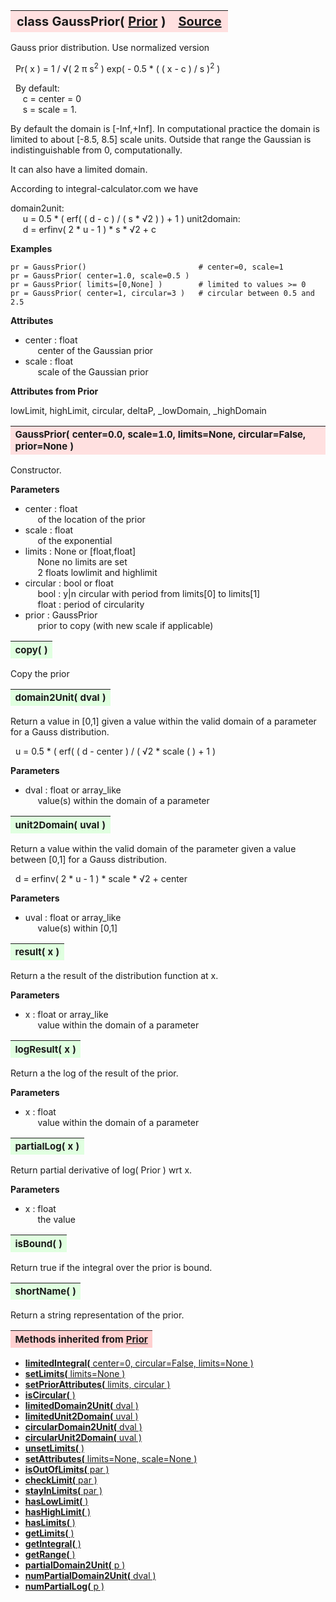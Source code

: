 ---
---
<br><br>

<a name="GaussPrior"></a>
<table><thead style="background-color:#FFE0E0; width:100%; font-size:20px"><tr><th style="text-align:left">
<strong>class GaussPrior(</strong> <a href="./Prior.html">Prior</a> )</th><th style="text-align:right"><a href=https://github.com/dokester/BayesicFitting/blob/master/BayesicFitting/source/GaussPrior.py target=_blank>Source</a></th></tr></thead></table>

Gauss prior distribution. Use  normalized version

&nbsp; Pr( x ) = 1 / &radic;( 2 &pi; s<sup>2</sup> ) exp( - 0.5 * ( ( x - c ) / s )<sup>2</sup> )

&nbsp; By default: 
<br>&nbsp;&nbsp;&nbsp;&nbsp; c = center = 0 
<br>&nbsp;&nbsp;&nbsp;&nbsp; s = scale = 1.

By default the domain is [-Inf,+Inf].
In computational practice the domain is limited to about [-8.5, 8.5] scale units.
Outside that range the Gaussian is indistinguishable from 0, computationally.

It can also have a limited domain.

According to integral-calculator.com we have

domain2unit: 
<br>&nbsp;&nbsp;&nbsp;&nbsp; u = 0.5 * ( erf( ( d - c ) / ( s * &radic;2 ) ) + 1 )
unit2domain: 
<br>&nbsp;&nbsp;&nbsp;&nbsp; d = erfinv( 2 * u - 1 ) * s * &radic;2 + c

<b>Examples</b>

    pr = GaussPrior()                         # center=0, scale=1
    pr = GaussPrior( center=1.0, scale=0.5 )
    pr = GaussPrior( limits=[0,None] )        # limited to values >= 0
    pr = GaussPrior( center=1, circular=3 )   # circular between 0.5 and 2.5

<b>Attributes</b>

* center  :  float
<br>&nbsp;&nbsp;&nbsp;&nbsp; center of the Gaussian prior
* scale  :  float
<br>&nbsp;&nbsp;&nbsp;&nbsp; scale of the Gaussian prior

<b>Attributes from Prior</b>

lowLimit, highLimit, circular, deltaP, _lowDomain, _highDomain



<a name="GaussPrior"></a>
<table><thead style="background-color:#FFE0E0; width:100%; font-size:15px"><tr><th style="text-align:left">
<strong>GaussPrior(</strong> center=0.0, scale=1.0, limits=None, circular=False, prior=None )
</th></tr></thead></table>

Constructor.

<b>Parameters</b>

* center  :  float
<br>&nbsp;&nbsp;&nbsp;&nbsp; of the location of the prior
* scale  :  float
<br>&nbsp;&nbsp;&nbsp;&nbsp; of the exponential
* limits  :  None or [float,float]
<br>&nbsp;&nbsp;&nbsp;&nbsp; None    no limits are set
<br>&nbsp;&nbsp;&nbsp;&nbsp; 2 floats    lowlimit and highlimit
* circular  :  bool or float
<br>&nbsp;&nbsp;&nbsp;&nbsp; bool : y|n circular with period from limits[0] to limits[1]
<br>&nbsp;&nbsp;&nbsp;&nbsp; float : period of circularity
* prior  :  GaussPrior
<br>&nbsp;&nbsp;&nbsp;&nbsp; prior to copy (with new scale if applicable)


<a name="copy"></a>
<table><thead style="background-color:#E0FFE0; width:100%; font-size:15px"><tr><th style="text-align:left">
<strong>copy(</strong> )
</th></tr></thead></table>

Copy the prior 
<a name="domain2Unit"></a>
<table><thead style="background-color:#E0FFE0; width:100%; font-size:15px"><tr><th style="text-align:left">
<strong>domain2Unit(</strong> dval )
</th></tr></thead></table>
Return a value in [0,1] given a value within the valid domain of
a parameter for a Gauss distribution.

&nbsp; u = 0.5 * ( erf( ( d - center ) / ( &radic;2 * scale ( ) + 1 )

<b>Parameters</b>

* dval  :  float or array_like
<br>&nbsp;&nbsp;&nbsp;&nbsp; value(s) within the domain of a parameter


<a name="unit2Domain"></a>
<table><thead style="background-color:#E0FFE0; width:100%; font-size:15px"><tr><th style="text-align:left">
<strong>unit2Domain(</strong> uval )
</th></tr></thead></table>
Return a value within the valid domain of the parameter given a value
between [0,1] for a Gauss distribution.

&nbsp; d = erfinv( 2 * u - 1 ) * scale * &radic;2 + center

<b>Parameters</b>

* uval  :  float or array_like
<br>&nbsp;&nbsp;&nbsp;&nbsp; value(s) within [0,1]


<a name="result"></a>
<table><thead style="background-color:#E0FFE0; width:100%; font-size:15px"><tr><th style="text-align:left">
<strong>result(</strong> x )
</th></tr></thead></table>
Return a the result of the distribution function at x.

<b>Parameters</b>

* x  :  float or array_like
<br>&nbsp;&nbsp;&nbsp;&nbsp; value within the domain of a parameter


<a name="logResult"></a>
<table><thead style="background-color:#E0FFE0; width:100%; font-size:15px"><tr><th style="text-align:left">
<strong>logResult(</strong> x )
</th></tr></thead></table>
Return a the log of the result of the prior.

<b>Parameters</b>

* x  :  float
<br>&nbsp;&nbsp;&nbsp;&nbsp; value within the domain of a parameter


<a name="partialLog"></a>
<table><thead style="background-color:#E0FFE0; width:100%; font-size:15px"><tr><th style="text-align:left">
<strong>partialLog(</strong> x )
</th></tr></thead></table>
Return partial derivative of log( Prior ) wrt x.

<b>Parameters</b>

* x  :  float
<br>&nbsp;&nbsp;&nbsp;&nbsp; the value


<a name="isBound"></a>
<table><thead style="background-color:#E0FFE0; width:100%; font-size:15px"><tr><th style="text-align:left">
<strong>isBound(</strong> )
</th></tr></thead></table>

Return true if the integral over the prior is bound. 
<a name="shortName"></a>
<table><thead style="background-color:#E0FFE0; width:100%; font-size:15px"><tr><th style="text-align:left">
<strong>shortName(</strong> )
</th></tr></thead></table>

Return a string representation of the prior. 
<table><thead style="background-color:#FFD0D0; width:100%; font-size:15px"><tr><th style="text-align:left">
<strong>Methods inherited from</strong> <a href="./Prior.html">Prior</a></th></tr></thead></table>


* [<strong>limitedIntegral(</strong> center=0, circular=False, limits=None ) ](./Prior.md#limitedIntegral)
* [<strong>setLimits(</strong> limits=None )](./Prior.md#setLimits)
* [<strong>setPriorAttributes(</strong> limits, circular ) ](./Prior.md#setPriorAttributes)
* [<strong>isCircular(</strong> ) ](./Prior.md#isCircular)
* [<strong>limitedDomain2Unit(</strong> dval ) ](./Prior.md#limitedDomain2Unit)
* [<strong>limitedUnit2Domain(</strong> uval ) ](./Prior.md#limitedUnit2Domain)
* [<strong>circularDomain2Unit(</strong> dval ) ](./Prior.md#circularDomain2Unit)
* [<strong>circularUnit2Domain(</strong> uval ) ](./Prior.md#circularUnit2Domain)
* [<strong>unsetLimits(</strong> )](./Prior.md#unsetLimits)
* [<strong>setAttributes(</strong> limits=None, scale=None ) ](./Prior.md#setAttributes)
* [<strong>isOutOfLimits(</strong> par )](./Prior.md#isOutOfLimits)
* [<strong>checkLimit(</strong> par )](./Prior.md#checkLimit)
* [<strong>stayInLimits(</strong> par )](./Prior.md#stayInLimits)
* [<strong>hasLowLimit(</strong> )](./Prior.md#hasLowLimit)
* [<strong>hasHighLimit(</strong> )](./Prior.md#hasHighLimit)
* [<strong>hasLimits(</strong> )](./Prior.md#hasLimits)
* [<strong>getLimits(</strong> )](./Prior.md#getLimits)
* [<strong>getIntegral(</strong> ) ](./Prior.md#getIntegral)
* [<strong>getRange(</strong> )](./Prior.md#getRange)
* [<strong>partialDomain2Unit(</strong> p )](./Prior.md#partialDomain2Unit)
* [<strong>numPartialDomain2Unit(</strong> dval )](./Prior.md#numPartialDomain2Unit)
* [<strong>numPartialLog(</strong> p )](./Prior.md#numPartialLog)
